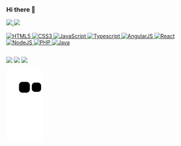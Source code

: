 ### Hi there 👋

<div>
  <a href="https://github.com/vitormateusalmeida">
    <img height="180em" src="https://github-readme-stats.vercel.app/api?username=vitormateusalmeida&show_icons=true&theme=dracula&include_all_commits=true&count_private=true" />
    <img height="180em" src="https://github-readme-stats.vercel.app/api/top-langs/?username=vitormateusalmeida&layout=compact&theme=dracula" />
  </a>
</div>

<div><br>
  <a href="#" title="HTML5">
    <img alt="HTML5" height="30" src="https://cdn.jsdelivr.net/gh/devicons/devicon/icons/html5/html5-original.svg" />
  </a>
  <a href="#" title="CSS3">
    <img alt="CSS3" height="30" src="https://cdn.jsdelivr.net/gh/devicons/devicon/icons/css3/css3-original.svg" />
  </a>
  <a href="#" title="JavaScript">
    <img alt="JavaScript" height="30" src="https://cdn.jsdelivr.net/gh/devicons/devicon/icons/javascript/javascript-original.svg" />
  </a>
  <a href="#" title="Typescript">
    <img alt="Typescript" height="30" src="https://cdn.jsdelivr.net/gh/devicons/devicon/icons/typescript/typescript-original.svg" />
  </a>
  <a href="#" title="AngularJS">
    <img alt="AngularJS" height="30" src="https://cdn.jsdelivr.net/gh/devicons/devicon/icons/angularjs/angularjs-original.svg" />
  </a>
  <a href="#" title="React">
    <img alt="React" height="30" src="https://cdn.jsdelivr.net/gh/devicons/devicon/icons/react/react-original.svg" />
  </a>
  <a href="#" title="NodeJS">
    <img alt="NodeJS" height="30" src="https://cdn.jsdelivr.net/gh/devicons/devicon/icons/nodejs/nodejs-original.svg" />
  </a>
  <a href="#" title="PHP">
    <img alt="PHP" height="30" src="https://cdn.jsdelivr.net/gh/devicons/devicon/icons/php/php-original.svg" />
  </a>
  <a href="#" title="Java">
    <img alt="Java" height="30" src="https://cdn.jsdelivr.net/gh/devicons/devicon/icons/java/java-original.svg" />
  </a>
</div>

##

<div>
  <a href="mailto:eu@vitoralmeida.dev"><img src="https://img.shields.io/badge/Gmail-D14836?style=for-the-badge&logo=gmail&logoColor=white" /></a>
  <a href="https://www.linkedin.com/in/ovitoralmeida/"><img src="https://img.shields.io/badge/LinkedIn-0077B5?style=for-the-badge&logo=linkedin&logoColor=white" /></a>
  <a href="https://www.instagram.com/vitoralmeida.dev/"><img src="https://img.shields.io/badge/Instagram-E4405F?style=for-the-badge&logo=instagram&logoColor=white" /></a>
</div>

![Snake animation](https://github.com/vitormateusalmeida/vitormateusalmeida/blob/output/github-contribution-grid-snake.svg)
